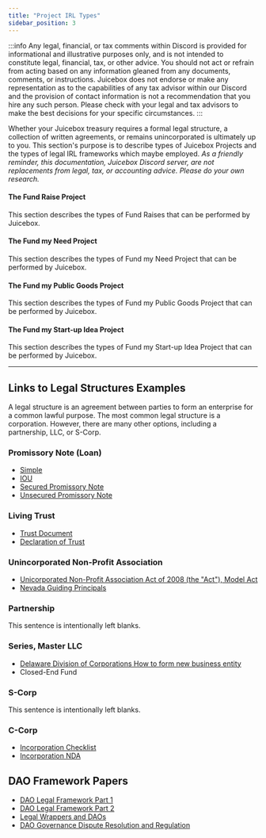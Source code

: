 ```yaml
---
title: "Project IRL Types"
sidebar_position: 3
---
```


:::info
Any legal, financial, or tax comments within Discord is provided for informational and illustrative purposes only, and is not intended to constitute legal, financial, tax, or other advice. You should not act or refrain from acting based on any information gleaned from any documents, comments, or instructions. Juicebox does not endorse or make any representation as to the capabilities of any tax advisor within our Discord and the provision of contact information is not a recommendation that you hire any such person. Please check with your legal and tax advisors to make the best decisions for your specific circumstances.
:::

Whether your Juicebox treasury requires a formal legal structure, a collection of written agreements, or remains unincorporated is ultimately up to you. This section's purpose is to describe types of Juicebox Projects and the types of legal IRL frameworks which maybe employed. _As a friendly reminder, this documentation, Juicebox Discord server, are not replacements from legal, tax, or accounting advice. Please do your own research._

#### The Fund Raise Project

This section describes the types of Fund Raises that can be performed by Juicebox.

#### The Fund my Need Project

This section describes the types of Fund my Need Project that can be performed by Juicebox.

#### The Fund my Public Goods Project

This section describes the types of Fund my Public Goods Project that can be performed by Juicebox.

#### The Fund my Start-up Idea Project

This section describes the types of Fund my Start-up Idea Project that can be performed by Juicebox.

---

## Links to Legal Structures Examples

A legal structure is an agreement between parties to form an enterprise for a common lawful purpose. The most common legal structure is a corporation. However, there are many other options, including a partnership, LLC, or S-Corp.

### **Promissory Note (Loan)**

-   [Simple](resources/loans/note-template.md)
-   [IOU](resources/loans/iou-template.md)
-   [Secured Promissory Note](resources/loans/secured-promissory-note-template.md)
-   [Unsecured Promissory Note](resources/loans/unsecured-promissory-note-template.md)

### **Living Trust**

-   [Trust Document](resources/trusts/trust.md)
-   [Declaration of Trust](resources/trusts/declaration-of-trust.md)

### **Unincorporated Non-Profit Association**

-   [Unicorporated Non-Profit Association Act of 2008 (the "Act"), Model Act](https://www.uniformlaws.org/viewdocument/final-act-149?CommunityKey=40227d3a-8b5d-47c2-8cd0-b0ec12da97f9&tab=librarydocuments)
-   [Nevada Guiding Principals](resources/nv-una.md)

### **Partnership**

This sentence is intentionally left blanks.

### **Series, Master LLC**

-   [Delaware Division of Corporations How to form new business entity](https://corp.delaware.gov/howtoform/)
-   Closed-End Fund

### **S-Corp**

This sentence is intentionally left blanks.

### **C-Corp**

-   [Incorporation Checklist](./Resources/ccorp/EXAMPLE-Incorporation%20Questionnaire.docx)
-   [Incorporation NDA](./Resources/)

## DAO Framework Papers

-   [DAO Legal Framework Part 1](./papers/dao-legal-framework-part-1.pdf)
-   [DAO Legal Framework Part 2](./papers/dao-legal-framework-part-2.pdf)
-   [Legal Wrappers and DAOs](./papers/legal-wrappers-and-daos.pdf)
-   [DAO Governance Dispute Resolution and Regulation](./papers/dao-governance-dispute-resolution.pdf)
